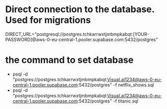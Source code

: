 # Direct connection to the database. Used for migrations
DIRECT_URL="postgresql://postgres.tchkarrwxtjmbmpkabqt:[YOUR-PASSWORD]@aws-0-eu-central-1.pooler.supabase.com:5432/postgres"

# the command to set database 
- psql -d "postgres://postgres.tchkarrwxtjmbmpkabqt:Visual.ai1234@aws-0-eu-central-1.pooler.supabase.com:5432/postgres" -f netflix_shows.sql
- psql -d "postgres://postgres.tchkarrwxtjmbmpkabqt:Visual.ai1234@aws-0-eu-central-1.pooler.supabase.com:5432/postgres" -f titanic.sql